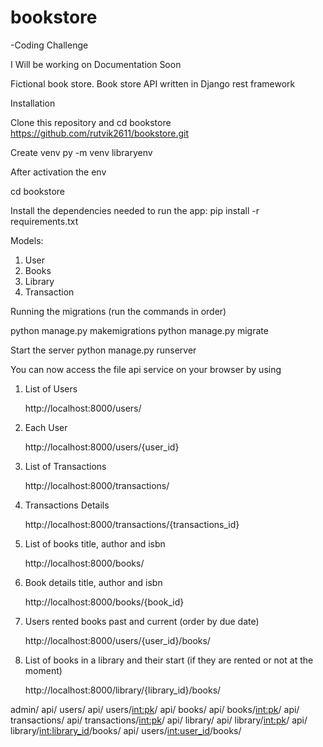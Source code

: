 # bookstore
-Coding Challenge

I Will be working on Documentation Soon
 




Fictional book store.
Book store API written in Django rest framework

Installation

Clone this repository and cd bookstore
	https://github.com/rutvik2611/bookstore.git

Create venv
py -m venv libraryenv


After activation the env

cd bookstore


Install the dependencies needed to run the app:
    pip install -r requirements.txt

Models: 
1. User 
2. Books 
3. Library 
4. Transaction

Running the migrations (run the commands in order)

python manage.py makemigrations
python manage.py migrate

Start the server
	python manage.py runserver 


You can now access the file api service on your browser by using
1)	List of Users   
 	
	http://localhost:8000/users/


2)	Each User

	
	http://localhost:8000/users/{user_id}

3)	List of Transactions

	
	http://localhost:8000/transactions/

4)	Transactions Details

	
	http://localhost:8000/transactions/{transactions_id}

 
5)	List of books title, author and isbn 

	
	http://localhost:8000/books/


6)	Book details title, author and isbn


	http://localhost:8000/books/{book_id}


7)	Users rented books past and current (order by due date)


	http://localhost:8000/users/{user_id}/books/



8)	List of books in a library and their start (if they are rented or not at the moment)


	http://localhost:8000/library/{library_id}/books/

   admin/
api/ users/
api/ users/<int:pk>/
api/ books/
api/ books/<int:pk>/
api/ transactions/
api/ transactions/<int:pk>/
api/ library/
api/ library/<int:pk>/
api/ library/<int:library_id>/books/
api/ users/<int:user_id>/books/






